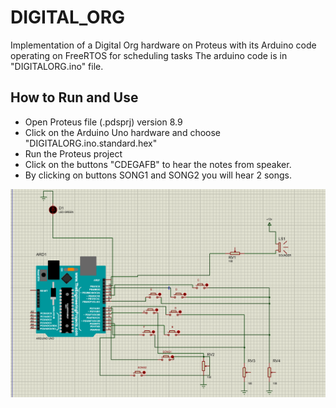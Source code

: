 # DIGITAL_ORG
Implementation of a Digital Org hardware on Proteus with its Arduino code operating on FreeRTOS for scheduling tasks
The arduino code is in "DIGITALORG.ino" file.
##  How to Run and Use
* Open Proteus file (.pdsprj) version 8.9
* Click on the Arduino Uno hardware and choose "DIGITALORG.ino.standard.hex"
* Run the Proteus project
* Click on the buttons "CDEGAFB" to hear the notes from speaker.
* By clicking on buttons SONG1 and SONG2 you will hear 2 songs.

![An image from the haedware simulation](https://github.com/fatemetkl/DIGITAL_ORG/blob/master/Capture.PNG)
